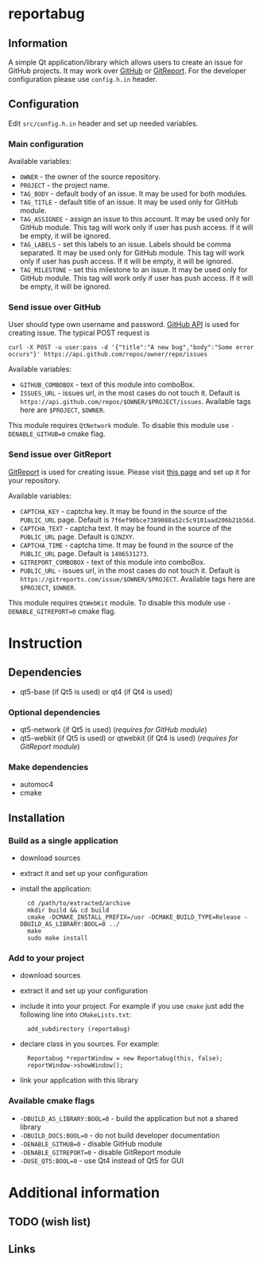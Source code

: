 reportabug
==========

Information
-----------

A simple Qt application/library which allows users to create an issue for GitHub projects. It may work over [GitHub](https://github.com) or [GitReport](https://gitreports.com/). For the developer configuration please use `config.h.in` header.

Configuration
-------------

Edit `src/config.h.in` header and set up needed variables.

### Main configuration ###

Available variables:

* `OWNER` - the owner of the source repository.
* `PROJECT` - the project name.
* `TAG_BODY` - default body of an issue. It may be used for both modules.
* `TAG_TITLE` - default title of an issue. It may be used only for GitHub module.
* `TAG_ASSIGNEE` - assign an issue to this account. It may be used only for GitHub module. This tag will work only if user has push access. If it will be empty, it will be ignored.
* `TAG_LABELS` - set this labels to an issue. Labels should be comma separated. It may be used only for GitHub module. This tag will work only if user has push access. If it will be empty, it will be ignored.
* `TAG_MILESTONE` - set this milestone to an issue. It may be used only for GitHub module. This tag will work only if user has push access. If it will be empty, it will be ignored.

### Send issue over GitHub ###

User should type own username and password. [GitHub API](https://developer.github.com/v3/issues/) is used for creating issue. The typical POST request is

    curl -X POST -u user:pass -d '{"title":"A new bug","body":"Some error occurs"}' https://api.github.com/repos/owner/repo/issues

Available variables:

* `GITHUB_COMBOBOX` - text of this module into comboBox.
* `ISSUES_URL` - issues url, in the most cases do not touch it. Default is `https://api.github.com/repos/$OWNER/$PROJECT/issues`. Available tags here are `$PROJECT`, `$OWNER`.

This module requires `QtNetwork` module. To disable this module use `-DENABLE_GITHUB=0` cmake flag.

### Send issue over GitReport ###

[GitReport](https://gitreports.com/about) is used for creating issue. Please visit [this page](https://gitreports.com/) and set up it for your repository.

Available variables:

* `CAPTCHA_KEY` - captcha key. It may be found in the source of the `PUBLIC_URL` page. Default is `7f6ef90bce7389088a52c5c9101aad206b21b56d`.
* `CAPTCHA_TEXT` - captcha text. It may be found in the source of the `PUBLIC_URL` page. Default is `QJNZXY`.
* `CAPTCHA_TIME` - captcha time. It may be found in the source of the `PUBLIC_URL` page. Default is `1406531273`.
* `GITREPORT_COMBOBOX` - text of this module into comboBox.
* `PUBLIC_URL` - issues url, in the most cases do not touch it. Default is `https://gitreports.com/issue/$OWNER/$PROJECT`. Available tags here are `$PROJECT`, `$OWNER`.

This module requires `QtWebKit` module. To disable this module use `-DENABLE_GITREPORT=0` cmake flag.

Instruction
===========

Dependencies
------------

* qt5-base (if Qt5 is used) or qt4 (if Qt4 is used)

### Optional dependencies ###

* qt5-network (if Qt5 is used) (*requires for GitHub module*)
* qt5-webkit (if Qt5 is used) or qtwebkit (if Qt4 is used) (*requires for GitReport module*)

### Make dependencies ###

* automoc4
* cmake

Installation
------------

### Build as a single application ###

* download sources
* extract it and set up your configuration
* install the application:

        cd /path/to/extracted/archive
        mkdir build && cd build
        cmake -DCMAKE_INSTALL_PREFIX=/usr -DCMAKE_BUILD_TYPE=Release -DBUILD_AS_LIBRARY:BOOL=0 ../
        make
        sudo make install

### Add to your project ###

* download sources
* extract it and set up your configuration
* include it into your project. For example if you use `cmake` just add the following line into `CMakeLists.txt`:

        add_subdirectory (reportabug)

* declare class in you sources. For example:

        Reportabug *reportWindow = new Reportabug(this, false);
        reportWindow->showWindow();

* link your application with this library

### Available cmake flags ###

* `-DBUILD_AS_LIBRARY:BOOL=0` - build the application but not a shared library
* `-DBUILD_DOCS:BOOL=0` - do not build developer documentation
* `-DENABLE_GITHUB=0` - disable GitHub module
* `-DENABLE_GITREPORT=0` - disable GitReport module
* `-DUSE_QT5:BOOL=0` - use Qt4 instead of Qt5 for GUI

Additional information
======================

TODO (wish list)
----------------

Links
-----
